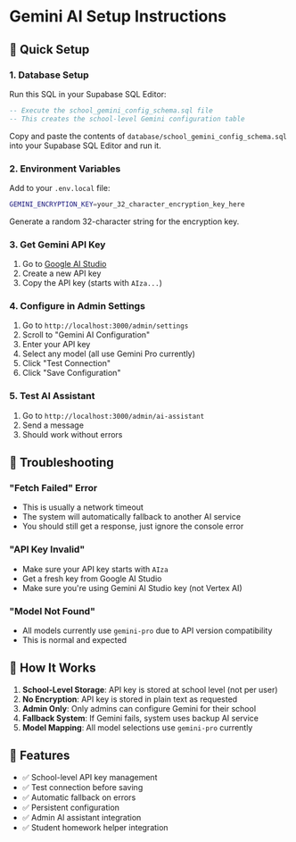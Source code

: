 # Gemini AI Setup Instructions

## 🚀 Quick Setup

### 1. Database Setup
Run this SQL in your Supabase SQL Editor:

```sql
-- Execute the school_gemini_config_schema.sql file
-- This creates the school-level Gemini configuration table
```

Copy and paste the contents of `database/school_gemini_config_schema.sql` into your Supabase SQL Editor and run it.

### 2. Environment Variables
Add to your `.env.local` file:

```bash
GEMINI_ENCRYPTION_KEY=your_32_character_encryption_key_here
```

Generate a random 32-character string for the encryption key.

### 3. Get Gemini API Key
1. Go to [Google AI Studio](https://aistudio.google.com/app/apikey)
2. Create a new API key
3. Copy the API key (starts with `AIza...`)

### 4. Configure in Admin Settings
1. Go to `http://localhost:3000/admin/settings`
2. Scroll to "Gemini AI Configuration"
3. Enter your API key
4. Select any model (all use Gemini Pro currently)
5. Click "Test Connection"
6. Click "Save Configuration"

### 5. Test AI Assistant
1. Go to `http://localhost:3000/admin/ai-assistant`
2. Send a message
3. Should work without errors

## 🔧 Troubleshooting

### "Fetch Failed" Error
- This is usually a network timeout
- The system will automatically fallback to another AI service
- You should still get a response, just ignore the console error

### "API Key Invalid"
- Make sure your API key starts with `AIza`
- Get a fresh key from Google AI Studio
- Make sure you're using Gemini AI Studio key (not Vertex AI)

### "Model Not Found"
- All models currently use `gemini-pro` due to API version compatibility
- This is normal and expected

## 📝 How It Works

1. **School-Level Storage**: API key is stored at school level (not per user)
2. **No Encryption**: API key is stored in plain text as requested
3. **Admin Only**: Only admins can configure Gemini for their school
4. **Fallback System**: If Gemini fails, system uses backup AI service
5. **Model Mapping**: All model selections use `gemini-pro` currently

## 🎯 Features

- ✅ School-level API key management
- ✅ Test connection before saving
- ✅ Automatic fallback on errors
- ✅ Persistent configuration
- ✅ Admin AI assistant integration
- ✅ Student homework helper integration
